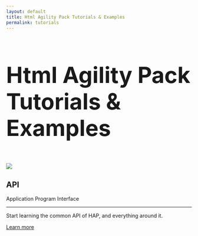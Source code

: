 ```yaml
---
layout: default
title: Html Agility Pack Tutorials & Examples
permalink: tutorials
---
```


<h1 class="text-center" style="margin-bottom: 60px; font-size: 60px">Html Agility Pack Tutorials & Examples</h1>

<div id="banner-halfpage"><a href='http://entityframework-extensions.net/?z=hap&y=halfpage'><img src='{{ site.github.url }}/images/banners/entityframework-extensions-160x600.jpg'></a></div>

<div class="row">
	<div class="col-md-6 col-lg-4">
		<div class="jumbotron">
			<h2 class="display-4">API</h2>
			<p class="lead">Application Program Interface</p>
			<hr class="my-4">
			<p>Start learning the common API of HAP, and everything around it.</p>
			<p class="lead">
				<a class="btn btn-primary btn-lg" href="api" role="button">Learn more</a>
			</p>
		</div>
	</div>
</div>
